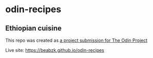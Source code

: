 # odin-recipes

## Ethiopian cuisine

This repo was created as [a project submission for The Odin Project](https://www.theodinproject.com/lessons/foundations-recipes)

Live site: <https://beabzk.github.io/odin-recipes>
